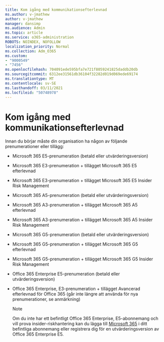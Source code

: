 ```yaml
---
title: Kom igång med kommunikationsefterlevnad
ms.author: v-jmathew
author: v-jmathew
manager: dansimp
ms.audience: Admin
ms.topic: article
ms.service: o365-administration
ROBOTS: NOINDEX, NOFOLLOW
localization_priority: Normal
ms.collection: Adm_O365
ms.custom:
- "9000549"
- "7456"
ms.openlocfilehash: 704091ede595bfa7e721f8059241825daddb20db
ms.sourcegitcommit: 6312ee31561db36104f32282d019d069ede69174
ms.translationtype: MT
ms.contentlocale: sv-SE
ms.lasthandoff: 03/11/2021
ms.locfileid: "50748978"
---
```

# <a name="get-started-with-communication-compliance"></a>Kom igång med kommunikationsefterlevnad

Innan du börjar måste din organisation ha någon av följande prenumerationer eller tillägg:

* Microsoft 365 E5-prenumeration (betald eller utvärderingsversion)
* Microsoft 365 E3-prenumeration + tillägget Microsoft 365 E5 efterlevnad
* Microsoft 365 E3-prenumeration + tillägget Microsoft 365 E5 Insider Risk Management
* Microsoft 365 A5-prenumeration (betald eller utvärderingsversion)
* Microsoft 365 A3-prenumeration + tillägget Microsoft 365 A5 efterlevnad
* Microsoft 365 A3-prenumeration + tillägget Microsoft 365 A5 Insider Risk Management
* Microsoft 365 G5-prenumeration (betald eller utvärderingsversion)
* Microsoft 365 G5-prenumeration + tillägget Microsoft 365 G5 efterlevnad
* Microsoft 365 G5-prenumeration + tillägget Microsoft 365 G5 Insider Risk Management
* Office 365 Enterprise E5-prenumeration (betald eller utvärderingsversion)
* Office 365 Enterprise, E3-prenumeration + tillägget Avancerad efterlevnad för Office 365 (går inte längre att använda för nya prenumerationer, se anmärkning)

    > [!NOTE]
    > Om du inte har ett befintligt Office 365 Enterprise, E5-abonnemang och vill prova insider-riskhantering kan du lägga till [Microsoft 365](https://go.microsoft.com/fwlink/?linkid=2130508) i ditt befintliga abonnemang eller registrera dig för en utvärderingsversion av Office 365 Enterprise E5.
